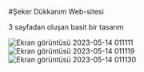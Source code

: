 #Şeker Dükkanım Web-sitesi

3 sayfadan oluşan basit bir tasarım

![Ekran görüntüsü 2023-05-14 011111](https://github.com/elifbeyzatok00/Kodluyoruz/assets/102792446/0abf0a2d-a6a9-43e4-868b-69aa998a1188)
![Ekran görüntüsü 2023-05-14 011119](https://github.com/elifbeyzatok00/Kodluyoruz/assets/102792446/e55a6e28-facb-4fe7-8d83-007acef05f00)
![Ekran görüntüsü 2023-05-14 011130](https://github.com/elifbeyzatok00/Kodluyoruz/assets/102792446/22ed1fac-898c-4b63-91e2-fa4927272380)
